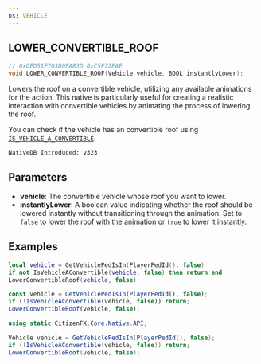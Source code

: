 ```yaml
---
ns: VEHICLE
---
```

## LOWER_CONVERTIBLE_ROOF

```c
// 0xDED51F703D0FA83D 0xC5F72EAE
void LOWER_CONVERTIBLE_ROOF(Vehicle vehicle, BOOL instantlyLower);
```

Lowers the roof on a convertible vehicle, utilizing any available animations for the action. This native is particularly useful for creating a realistic interaction with convertible vehicles by animating the process of lowering the roof.

You can check if the vehicle has an convertible roof using [`IS_VEHICLE_A_CONVERTIBLE`](#_0x52F357A30698BCCE).

```
NativeDB Introduced: v323
```

## Parameters
* **vehicle**: The convertible vehicle whose roof you want to lower.
* **instantlyLower**: A boolean value indicating whether the roof should be lowered instantly without transitioning through the animation. Set to `false` to lower the roof with the animation or `true` to lower it instantly.

## Examples
```lua
local vehicle = GetVehiclePedIsIn(PlayerPedId(), false)
if not IsVehicleAConvertible(vehicle, false) then return end
LowerConvertibleRoof(vehicle, false)
```

```js
const vehicle = GetVehiclePedIsIn(PlayerPedId(), false);
if (!IsVehicleAConvertible(vehicle, false)) return;
LowerConvertibleRoof(vehicle, false);
```

```cs
using static CitizenFX.Core.Native.API;

Vehicle vehicle = GetVehiclePedIsIn(PlayerPedId(), false);
if (!IsVehicleAConvertible(vehicle, false)) return;
LowerConvertibleRoof(vehicle, false);
```

